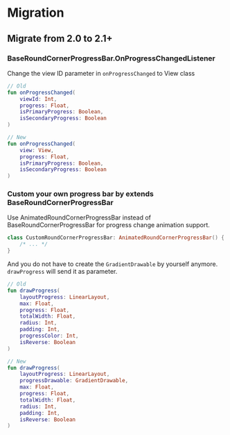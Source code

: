 # Migration

## Migrate from 2.0 to 2.1+

### BaseRoundCornerProgressBar.OnProgressChangedListener

Change the view ID parameter in `onProgressChanged` to View class

```kotlin
// Old
fun onProgressChanged(
    viewId: Int,
    progress: Float,
    isPrimaryProgress: Boolean,
    isSecondaryProgress: Boolean
)

// New
fun onProgressChanged(
    view: View,
    progress: Float,
    isPrimaryProgress: Boolean,
    isSecondaryProgress: Boolean
)
```

### Custom your own progress bar by extends BaseRoundCornerProgressBar

Use AnimatedRoundCornerProgressBar instead of BaseRoundCornerProgressBar for progress change animation support.

```Kotlin
class CustomRoundCornerProgressBar: AnimatedRoundCornerProgressBar() {
    /* ... */
}
```

And you do not have to create the `GradientDrawable` by yourself anymore. `drawProgress` will send it as parameter.

```kotlin
// Old
fun drawProgress(
    layoutProgress: LinearLayout,
    max: Float,
    progress: Float,
    totalWidth: Float,
    radius: Int,
    padding: Int,
    progressColor: Int,
    isReverse: Boolean
)

// New
fun drawProgress(
    layoutProgress: LinearLayout,
    progressDrawable: GradientDrawable,
    max: Float,
    progress: Float,
    totalWidth: Float,
    radius: Int,
    padding: Int,
    isReverse: Boolean
)
```